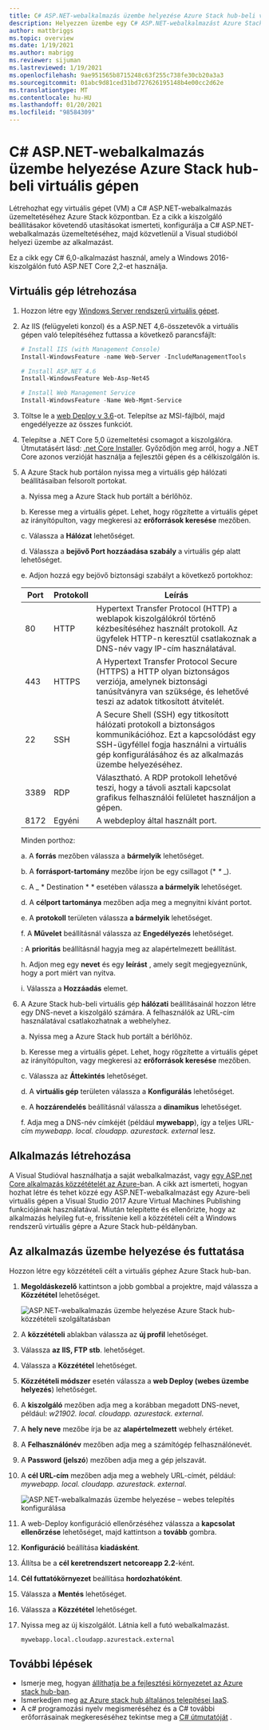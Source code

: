 ```yaml
---
title: C# ASP.NET-webalkalmazás üzembe helyezése Azure Stack hub-beli virtuális gépen
description: Helyezzen üzembe egy C# ASP.NET-webalkalmazást Azure Stack hub egyik virtuális gépén.
author: mattbriggs
ms.topic: overview
ms.date: 1/19/2021
ms.author: mabrigg
ms.reviewer: sijuman
ms.lastreviewed: 1/19/2021
ms.openlocfilehash: 9ae951565b8715248c63f255c738fe30cb20a3a3
ms.sourcegitcommit: 01abc9d81ced31bd727626195148b4e00cc2d62e
ms.translationtype: MT
ms.contentlocale: hu-HU
ms.lasthandoff: 01/20/2021
ms.locfileid: "98584309"
---
```

# <a name="deploy-a-c-aspnet-web-app-to-a-vm-in-azure-stack-hub"></a>C# ASP.NET-webalkalmazás üzembe helyezése Azure Stack hub-beli virtuális gépen

Létrehozhat egy virtuális gépet (VM) a C# ASP.NET-webalkalmazás üzemeltetéséhez Azure Stack központban. Ez a cikk a kiszolgáló beállításakor követendő utasításokat ismerteti, konfigurálja a C# ASP.NET-webalkalmazás üzemeltetéséhez, majd közvetlenül a Visual studióból helyezi üzembe az alkalmazást.

Ez a cikk egy C# 6,0-alkalmazást használ, amely a Windows 2016-kiszolgálón futó ASP.NET Core 2,2-et használja.

## <a name="create-a-vm"></a>Virtuális gép létrehozása

1. Hozzon létre egy [Windows Server rendszerű virtuális gépet](azure-stack-quick-windows-portal.md).

1. Az IIS (felügyeleti konzol) és a ASP.NET 4,6-összetevők a virtuális gépen való telepítéséhez futtassa a következő parancsfájlt:

    ```PowerShell  
    # Install IIS (with Management Console)
    Install-WindowsFeature -name Web-Server -IncludeManagementTools
    
    # Install ASP.NET 4.6
    Install-WindowsFeature Web-Asp-Net45
    
    # Install Web Management Service
    Install-WindowsFeature -Name Web-Mgmt-Service
    ```

1. Töltse le a [web Deploy v 3.6](https://www.microsoft.com/download/details.aspx?id=43717)-ot. Telepítse az MSI-fájlból, majd engedélyezze az összes funkciót.

1. Telepítse a .NET Core 5,0 üzemeltetési csomagot a kiszolgálóra. Útmutatásért lásd: [.net Core Installer](https://dotnet.microsoft.com/download/dotnet/5.0). Győződjön meg arról, hogy a .NET Core azonos verzióját használja a fejlesztői gépen és a célkiszolgálón is.

1. A Azure Stack hub portálon nyissa meg a virtuális gép hálózati beállításaiban felsorolt portokat.

    a. Nyissa meg a Azure Stack hub portált a bérlőhöz.

    b. Keresse meg a virtuális gépet. Lehet, hogy rögzítette a virtuális gépet az irányítópulton, vagy megkeresi az **erőforrások keresése** mezőben.

    c. Válassza a **Hálózat** lehetőséget.

    d. Válassza a **bejövő Port hozzáadása szabály** a virtuális gép alatt lehetőséget.

    e. Adjon hozzá egy bejövő biztonsági szabályt a következő portokhoz:

    | Port | Protokoll | Leírás |
    | --- | --- | --- |
    | 80 | HTTP | Hypertext Transfer Protocol (HTTP) a weblapok kiszolgálókról történő kézbesítéséhez használt protokoll. Az ügyfelek HTTP-n keresztül csatlakoznak a DNS-név vagy IP-cím használatával. |
    | 443 | HTTPS | A Hypertext Transfer Protocol Secure (HTTPS) a HTTP olyan biztonságos verziója, amelynek biztonsági tanúsítványra van szüksége, és lehetővé teszi az adatok titkosított átvitelét.  |
    | 22 | SSH | A Secure Shell (SSH) egy titkosított hálózati protokoll a biztonságos kommunikációhoz. Ezt a kapcsolódást egy SSH-ügyféllel fogja használni a virtuális gép konfigurálásához és az alkalmazás üzembe helyezéséhez. |
    | 3389 | RDP | Választható. A RDP protokoll lehetővé teszi, hogy a távoli asztali kapcsolat grafikus felhasználói felületet használjon a gépen.   |
    | 8172 | Egyéni | A webdeploy által használt port. |

    Minden porthoz:

    a. A **forrás** mezőben válassza a **bármelyik** lehetőséget.

    b. A **forrásport-tartomány** mezőbe írjon be egy csillagot (* *\** _).

    c. A _ * Destination * * esetében válassza **a bármelyik** lehetőséget.

    d. A **célport tartománya** mezőben adja meg a megnyitni kívánt portot.

    e. A **protokoll** területen válassza **a bármelyik** lehetőséget.

    f. A **Művelet** beállításnál válassza az **Engedélyezés** lehetőséget.

    : A **prioritás** beállításnál hagyja meg az alapértelmezett beállítást.

    h. Adjon meg egy **nevet** és egy **leírást** , amely segít megjegyeznünk, hogy a port miért van nyitva.

    i. Válassza a **Hozzáadás** elemet.

1.  A Azure Stack hub-beli virtuális gép **hálózati** beállításainál hozzon létre egy DNS-nevet a kiszolgáló számára. A felhasználók az URL-cím használatával csatlakozhatnak a webhelyhez.

    a. Nyissa meg a Azure Stack hub portált a bérlőhöz.

    b. Keresse meg a virtuális gépet. Lehet, hogy rögzítette a virtuális gépet az irányítópulton, vagy megkeresi az **erőforrások keresése** mezőben.

    c. Válassza az **Áttekintés** lehetőséget.

    d. A **virtuális gép** területen válassza a **Konfigurálás** lehetőséget.

    e. A **hozzárendelés** beállításnál válassza a **dinamikus** lehetőséget.

    f. Adja meg a DNS-név címkéjét (például **mywebapp**), így a teljes URL-cím *mywebapp. local. cloudapp. azurestack. external* lesz.

## <a name="create-an-app"></a>Alkalmazás létrehozása 

A Visual Studióval használhatja a saját webalkalmazást, vagy [egy ASP.net Core alkalmazás közzétételét az Azure-](/aspnet/core/tutorials/razor-pages/razor-pages-start?tabs=visual-studio&view=aspnetcore-2.2)ban. A cikk azt ismerteti, hogyan hozhat létre és tehet közzé egy ASP.NET-webalkalmazást egy Azure-beli virtuális gépen a Visual Studio 2017 Azure Virtual Machines Publishing funkciójának használatával. Miután telepítette és ellenőrizte, hogy az alkalmazás helyileg fut-e, frissítenie kell a közzétételi célt a Windows rendszerű virtuális gépre a Azure Stack hub-példányban.

## <a name="deploy-and-run-the-app"></a>Az alkalmazás üzembe helyezése és futtatása

Hozzon létre egy közzétételi célt a virtuális géphez Azure Stack hub-ban.

1. **Megoldáskezelő** kattintson a jobb gombbal a projektre, majd válassza a **Közzététel** lehetőséget.

    ![ASP.NET-webalkalmazás üzembe helyezése Azure Stack hub-közzétételi szolgáltatásban](media/azure-stack-dev-start-howto-vm-dotnet/deploy-app-to-azure-stack.png)

1. A **közzétételi** ablakban válassza az **új profil** lehetőséget.
1. Válassza **az IIS, FTP stb**. lehetőséget.
1. Válassza a **Közzététel** lehetőséget.
1. **Közzétételi módszer** esetén válassza a **web Deploy (webes üzembe helyezés**) lehetőséget.
1. A **kiszolgáló** mezőben adja meg a korábban megadott DNS-nevet, például: *w21902. local. cloudapp. azurestack. external*.
1. A **hely neve** mezőbe írja be az **alapértelmezett** webhely értéket.
1. A **Felhasználónév** mezőben adja meg a számítógép felhasználónevét.
1. A **Password (jelszó**) mezőben adja meg a gép jelszavát.
1. A **cél URL-cím** mezőben adja meg a webhely URL-címét, például: *mywebapp. local. cloudapp. azurestack. external*.

    ![ASP.NET-webalkalmazás üzembe helyezése – webes telepítés konfigurálása](media/azure-stack-dev-start-howto-vm-dotnet/configure-web-deploy.png)

1. A web-Deploy konfiguráció ellenőrzéséhez válassza a **kapcsolat ellenőrzése** lehetőséget, majd kattintson a **tovább** gombra.
1. **Konfiguráció** beállítása **kiadásként**.
1. Állítsa be a **cél keretrendszert** **netcoreapp 2.2**-ként.
1. **Cél futtatókörnyezet** beállítása **hordozhatóként**.
1. Válassza a **Mentés** lehetőséget.
1. Válassza a **Közzététel** lehetőséget.
1. Nyissa meg az új kiszolgálót. Látnia kell a futó webalkalmazást.

    ```http  
    mywebapp.local.cloudapp.azurestack.external
    ```

## <a name="next-steps"></a>További lépések

- Ismerje meg, hogyan [állíthatja be a fejlesztési környezetet az Azure stack hub-ban](azure-stack-dev-start.md).
- Ismerkedjen meg [az Azure stack hub általános telepítései IaaS](azure-stack-dev-start-deploy-app.md).
- A c# programozási nyelv megismeréséhez és a C# további erőforrásainak megkereséséhez tekintse meg a [C# útmutatóját](/dotnet/csharp/) .
